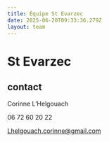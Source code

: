 ```yaml
---
title: Équipe St Evarzec 
date: 2025-06-20T09:33:36.279Z
layout: team
---
```


# St Evarzec 



## contact 

Corinne L’Helgouach

06 72 60 20 22

Lhelgouach.corinne@gmail.com

